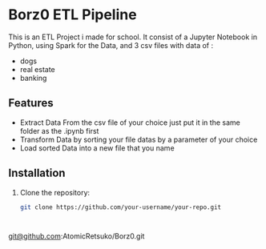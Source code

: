 # Borz0 ETL Pipeline

This is an ETL Project i made for school.
It consist of a Jupyter Notebook in Python, using Spark for the Data,
and 3 csv files with data of :
- dogs
- real estate
- banking

## Features
- Extract Data From the csv file of your choice just put it in the same folder as the .ipynb first
- Transform Data by sorting your file datas by a parameter of your choice
- Load sorted Data into a new file that you name

## Installation
1. Clone the repository:
   ```sh
   git clone https://github.com/your-username/your-repo.git




git@github.com:AtomicRetsuko/Borz0.git

